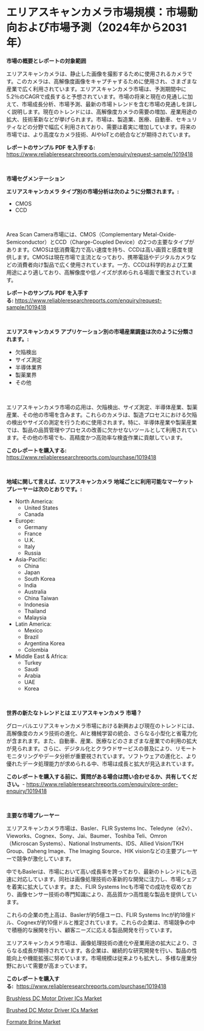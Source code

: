 <p><h1>エリアスキャンカメラ市場規模：市場動向および市場予測（2024年から2031年）</h1></p><p><strong>市場の概要とレポートの対象範囲</strong></p>
<p><p>エリアスキャンカメラは、静止した画像を撮影するために使用されるカメラです。このカメラは、高解像度画像をキャプチャするために使用され、さまざまな産業で広く利用されています。エリアスキャンカメラ市場は、予測期間中に5.2％のCAGRで成長すると予想されています。市場の将来と現在の見通しに加えて、市場成長分析、市場予測、最新の市場トレンドを含む市場の見通しを詳しく説明します。現在のトレンドには、高解像度カメラの需要の増加、産業用途の拡大、技術革新などが挙げられます。市場は、製造業、医療、自動車、セキュリティなどの分野で幅広く利用されており、需要は着実に増加しています。将来の市場では、より高度なカメラ技術、AIやIoTとの統合などが期待されています。</p></p>
<p><strong>レポートのサンプル PDF を入手する:</strong> <a href="https://www.reliableresearchreports.com/enquiry/request-sample/1019418">https://www.reliableresearchreports.com/enquiry/request-sample/1019418</a></p>
<p>&nbsp;</p>
<p><strong>市場セグメンテーション</strong></p>
<p><strong>エリアスキャンカメラ タイプ別の市場分析は次のように分類されます。:</strong></p>
<p><ul><li>CMOS</li><li>CCD</li></ul></p>
<p>&nbsp;</p>
<p><p>Area Scan Camera市場には、CMOS（Complementary Metal-Oxide-Semiconductor）とCCD（Charge-Coupled Device）の2つの主要なタイプがあります。CMOSは低消費電力で高い速度を持ち、CCDは高い画質と感度を提供します。CMOSは現在市場で主流となっており、携帯電話やデジタルカメラなどの消費者向け製品で広く使用されています。一方、CCDは科学的および工業用途により適しており、高解像度や低ノイズが求められる場面で重宝されています。</p></p>
<p><strong>レポートのサンプル PDF を入手する:</strong>&nbsp;<a href="https://www.reliableresearchreports.com/enquiry/request-sample/1019418">https://www.reliableresearchreports.com/enquiry/request-sample/1019418</a></p>
<p>&nbsp;</p>
<p><strong> エリアスキャンカメラ アプリケーション別の市場産業調査は次のように分類されます。:</strong></p>
<p><ul><li>欠陥検出</li><li>サイズ測定</li><li>半導体業界</li><li>製薬業界</li><li>その他</li></ul></p>
<p>&nbsp;</p>
<p><p>エリアスキャンカメラ市場の応用は、欠陥検出、サイズ測定、半導体産業、製薬産業、その他の市場を含みます。これらのカメラは、製造プロセスにおける欠陥の検出やサイズの測定を行うために使用されます。特に、半導体産業や製薬産業では、製品の品質管理やプロセスの改善に欠かせないツールとして利用されています。その他の市場でも、高精度かつ高効率な検査作業に貢献しています。</p></p>
<p><strong>このレポートを購入する:</strong>&nbsp; <a href="https://www.reliableresearchreports.com/purchase/1019418">https://www.reliableresearchreports.com/purchase/1019418</a></p>
<p>&nbsp;</p>
<p><strong>地域に関して言えば、エリアスキャンカメラ 地域ごとに利用可能なマーケットプレーヤーは次のとおりです。:</strong></p>
<p><ul>
    <li>
        North America:
        <ul>
            <li>United States</li>
            <li>Canada</li>
        </ul>
    </li>
    <li>
        Europe:
        <ul>
            <li>Germany</li>
            <li>France</li>
            <li>U.K.</li>
            <li>Italy</li>
            <li>Russia</li>
        </ul>
    </li>
    <li>
        Asia-Pacific:
        <ul>
            <li>China</li>
            <li>Japan</li>
            <li>South Korea</li>
            <li>India</li>
            <li>Australia</li>
            <li>China Taiwan</li>
            <li>Indonesia</li>
            <li>Thailand</li>
            <li>Malaysia</li>
        </ul>
    </li>
    <li>
        Latin America:
        <ul>
            <li>Mexico</li>
            <li>Brazil</li>
            <li>Argentina Korea</li>
            <li>Colombia</li>
        </ul>
    </li>
    <li>
        Middle East & Africa:
        <ul>
            <li>Turkey</li>
            <li>Saudi</li>
            <li>Arabia</li>
            <li>UAE</li>
            <li>Korea</li>
        </ul>
    </li>
    </ul></p>
<p>&nbsp;</p>
<p><strong>世界の新たなトレンドとは エリアスキャンカメラ 市場？</strong></p>
<p><p>グローバルエリアスキャンカメラ市場における新興および現在のトレンドには、高解像度のカメラ技術の進化、AIと機械学習の統合、さらなる小型化と省電力化が含まれます。また、自動車、産業、医療などのさまざまな産業での利用の拡大が見られます。さらに、デジタル化とクラウドサービスの普及により、リモートモニタリングやデータ分析が重要視されています。ソフトウェアの進化と、より優れたデータ処理能力が求められる中、市場は成長と拡大が見込まれています。</p></p>
<p><strong>このレポートを購入する前に、質問がある場合は問い合わせるか、共有してください。</strong>- <a href="https://www.reliableresearchreports.com/enquiry/pre-order-enquiry/1019418">https://www.reliableresearchreports.com/enquiry/pre-order-enquiry/1019418</a></p>
<p>&nbsp;</p>
<p><strong>主要な市場プレーヤー</strong></p>
<p><p>エリアスキャンカメラ市場は、Basler、FLIR Systems Inc、Teledyne（e2v）、Vieworks、Cognex、Sony、Jai、Baumer、Toshiba Teli、Omron（Microscan Systems）、National Instruments、IDS、Allied Vision/TKH Group、Daheng Image、The Imaging Source、HIK visionなどの主要プレーヤーで競争が激化しています。</p><p>中でもBaslerは、市場において高い成長率を誇っており、最新のトレンドにも迅速に対応しています。同社は画像処理技術の革新的な開発に注力し、市場シェアを着実に拡大しています。また、FLIR Systems Incも市場での成功を収めており、画像センサー技術の専門知識により、高品質かつ高性能な製品を提供しています。</p><p>これらの企業の売上高は、Baslerが約5億ユーロ、FLIR Systems Incが約18億ドル、Cognexが約10億ドルと推定されています。これらの企業は、市場競争の中で積極的な展開を行い、顧客ニーズに応える製品開発を行っています。</p><p>エリアスキャンカメラ市場は、画像処理技術の進化や産業用途の拡大により、さらなる成長が期待されています。各企業は、継続的な研究開発を行い、製品の性能向上や機能拡張に努めています。市場規模は従来よりも拡大し、多様な産業分野において需要が高まっています。</p></p>
<p><strong>このレポートを購入する:</strong>&nbsp;&nbsp;<a href="https://www.reliableresearchreports.com/purchase/1019418">https://www.reliableresearchreports.com/purchase/1019418</a></p>
<p><p><a href="https://github.com/kufem1/Market-Research-Report-List-2/blob/main/brushless-dc-motor-driver-ics-market.md">Brushless DC Motor Driver ICs Market</a></p><p><a href="https://github.com/singletonthaxterkelliehr2df/Market-Research-Report-List-1/blob/main/brushed-dc-motor-driver-ics-market.md">Brushed DC Motor Driver ICs Market</a></p><p><a href="https://frill-swim-3cd.notion.site/Insights-into-Formate-Brine-Market-Size-Analysing-Market-Share-Trends-and-Growth-from-2024-to-203-6c302238502c49b5bf5510cf70a796cc">Formate Brine Market</a></p></p>